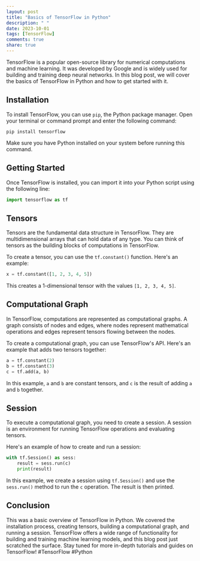 ```yaml
---
layout: post
title: "Basics of TensorFlow in Python"
description: " "
date: 2023-10-01
tags: [TensorFlow]
comments: true
share: true
---
```


TensorFlow is a popular open-source library for numerical computations and machine learning. It was developed by Google and is widely used for building and training deep neural networks. In this blog post, we will cover the basics of TensorFlow in Python and how to get started with it.

## Installation

To install TensorFlow, you can use `pip`, the Python package manager. Open your terminal or command prompt and enter the following command:

```
pip install tensorflow
```

Make sure you have Python installed on your system before running this command.

## Getting Started

Once TensorFlow is installed, you can import it into your Python script using the following line:

```python
import tensorflow as tf
```

## Tensors

Tensors are the fundamental data structure in TensorFlow. They are multidimensional arrays that can hold data of any type. You can think of tensors as the building blocks of computations in TensorFlow.

To create a tensor, you can use the `tf.constant()` function. Here's an example:

```python
x = tf.constant([1, 2, 3, 4, 5])
```

This creates a 1-dimensional tensor with the values `[1, 2, 3, 4, 5]`.

## Computational Graph

In TensorFlow, computations are represented as computational graphs. A graph consists of nodes and edges, where nodes represent mathematical operations and edges represent tensors flowing between the nodes.

To create a computational graph, you can use TensorFlow's API. Here's an example that adds two tensors together:

```python
a = tf.constant(2)
b = tf.constant(3)
c = tf.add(a, b)
```

In this example, `a` and `b` are constant tensors, and `c` is the result of adding `a` and `b` together.

## Session

To execute a computational graph, you need to create a session. A session is an environment for running TensorFlow operations and evaluating tensors.

Here's an example of how to create and run a session:

```python
with tf.Session() as sess:
    result = sess.run(c)
    print(result)
```

In this example, we create a session using `tf.Session()` and use the `sess.run()` method to run the `c` operation. The result is then printed.

## Conclusion

This was a basic overview of TensorFlow in Python. We covered the installation process, creating tensors, building a computational graph, and running a session. TensorFlow offers a wide range of functionality for building and training machine learning models, and this blog post just scratched the surface. Stay tuned for more in-depth tutorials and guides on TensorFlow! #TensorFlow #Python